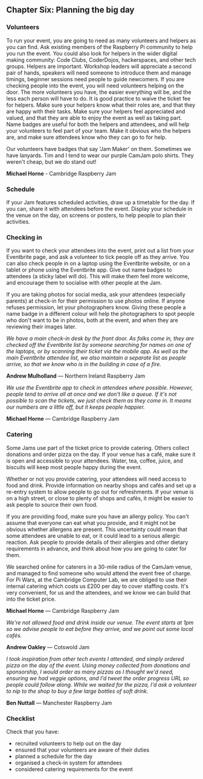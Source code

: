 ## Chapter Six: Planning the big day

### Volunteers

To run your event, you are going to need as many volunteers and helpers as you can find. Ask existing members of the Raspberry Pi community to help you run the event. You could also look for helpers in the wider digital making community: Code Clubs, CoderDojos, hackerspaces, and other tech groups. Helpers are important. Workshop leaders will appreciate a second pair of hands, speakers will need someone to introduce them and manage timings, beginner sessions need people to guide newcomers. If you are checking people into the event, you will need volunteers helping on the door. The more volunteers you have, the easier everything will be, and the less each person will have to do. It is good practice to waive the ticket fee for helpers. Make sure your helpers know what their roles are, and that they are happy with their tasks. Make sure your helpers feel appreciated and valued, and that they are able to enjoy the event as well as taking part. Name badges are useful for both the helpers and attendees, and will help your volunteers to feel part of your team. Make it obvious who the helpers are, and make sure attendees know who they can go to for help.

Our volunteers have badges that say 'Jam Maker' on them. Sometimes we have lanyards. Tim and I tend to wear our purple CamJam polo shirts. They weren't cheap, but we do stand out!

**Michael Horne** - Cambridge Raspberry Jam

### Schedule

If your Jam features scheduled activities, draw up a timetable for the day. If you can, share it with attendees before the event. Display your schedule in the venue on the day, on screens or posters, to help people to plan their activities.

### Checking in

If you want to check your attendees into the event, print out a list from your Eventbrite page, and ask a volunteer to tick people off as they arrive. You can also check people in on a laptop using the Eventbrite website, or on a tablet or phone using the Eventbrite app. Give out name badges to attendees (a sticky label will do). This will make them feel more welcome, and encourage them to socialise with other people at the Jam.

If you are taking photos for social media, ask your attendees (especially parents) at check-in for their permission to use photos online. If anyone refuses permission, let your photographers know. Giving these people a name badge in a different colour will help the photographers to spot people who don't want to be in photos, both at the event, and when they are reviewing their images later.

*We have a main check-in desk by the front door. As folks come in, they are checked off the Eventbrite list by someone searching for names on one of the laptops, or by scanning their ticket via the mobile app. As well as the main Eventbrite attendee list, we also maintain a separate list as people arrive, so that we know who is in the building in case of a fire.*

**Andrew Mulholland** — Northern Ireland Raspberry Jam

*We use the Eventbrite app to check in attendees where possible. However, people tend to arrive all at once and we don't like a queue. If it's not possible to scan the tickets, we just check them as they come in. It means our numbers are a little off, but it keeps people happier.*

**Michael Horne** — Cambridge Raspberry Jam

### Catering

Some Jams use part of the ticket price to provide catering. Others collect donations and order pizza on the day. If your venue has a café, make sure it is open and accessible to your attendees. Water, tea, coffee, juice, and biscuits will keep most people happy during the event.

Whether or not you provide catering, your attendees will need access to food and drink. Provide information on nearby shops and cafés and set up a re-entry system to allow people to go out for refreshments. If your venue is on a high street, or close to plenty of shops and cafés, it might be easier to ask people to source their own food.

If you are providing food, make sure you have an allergy policy. You can't assume that everyone can eat what you provide, and it might not be obvious whether allergens are present. This uncertainty could mean that some attendees are unable to eat, or it could lead to a serious allergic reaction. Ask people to provide details of their allergies and other dietary requirements in advance, and think about how you are going to cater for them.

We searched online for caterers in a 30-mile radius of the CamJam venue, and managed to find someone who would attend the event free of charge. For Pi Wars, at the Cambridge Computer Lab, we are obliged to use their internal catering which costs us £200 per day to cover staffing costs. It's very convenient, for us and the attendees, and we know we can build that into the ticket price.

**Michael Horne** — Cambridge Raspberry Jam

*We're not allowed food and drink inside our venue. The event starts at 1pm so we advise people to eat before they arrive, and we point out some local cafés.*

**Andrew Oakley** — Cotswold Jam

*I took inspiration from other tech events I attended, and simply ordered pizza on the day of the event. Using money collected from donations and sponsorship, I would order as many pizzas as I thought we'd need, ensuring we had veggie options, and I'd tweet the order progress URL so people could follow along. While we waited for the pizza, I'd ask a volunteer to nip to the shop to buy a few large bottles of soft drink.*

**Ben Nuttall** — Manchester Raspberry Jam

### Checklist

Check that you have:

- recruited volunteers to help out on the day
- ensured that your volunteers are aware of their duties
- planned a schedule for the day
- organised a check-in system for attendees
- considered catering requirements for the event
